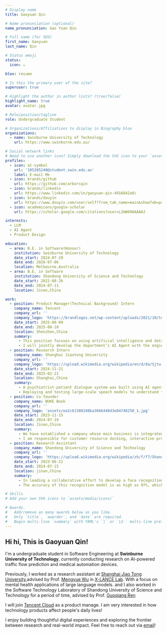 ```yaml
---
# Display name
title: Gaoyuan Qin

# Name pronunciation (optional)
name_pronunciation: Gao Yuan Qin

# Full name (for SEO)
first_name: Gaoyuan
last_name: Qin

# Status emoji
status:
  icon: ☕️

blox: resume

# Is this the primary user of the site?
superuser: true

# Highlight the author in author lists? (true/false)
highlight_name: true
avatar: avatar.jpg

# Role/position/tagline
role: Undergraduate Student

# Organizations/Affiliations to display in Biography blox
organizations:
  - name: Swinburne University of Technology
    url: https://www.swinburne.edu.au/

# Social network links
# Need to use another icon? Simply download the SVG icon to your `assets/media/icons/` folder.
profiles:
  - icon: at-symbol
    url: '105205240@student.swin.edu.au'
    label: E-mail Me
  - icon: brands/github
    url: https://github.com/arborsqin
  - icon: brands/linkedin
    url: https://www.linkedin.com/in/gaoyuan-qin-4916842a0/
  - icon: brands/douyin
    url: https://www.douyin.com/user/self?from_tab_name=main&showTab=post
  - icon: academicons/google-scholar
    url: https://scholar.google.com/citations?user=LZmW89AAAAAJ

interests:
  - LLM
  - AI Agent
  - Product Design

education:
  - area: B.E. in Software(Honour)
    institution: Swinburne University of Technology
    date_start: 2024-07-29
    date_end: 2026-07-06
    location: Melbourne,Australia
  - area: B.E. in Software
    institution: Shandong University of Science and Technology
    date_start: 2022-08-26
    date_end: 2024-07-11
    location: Jinan,China

work:
  - position: Product Manager(Technical Background) Intern
    company_name: Tencent
    company_url: ''
    company_logo: 'https://brandlogos.net/wp-content/uploads/2021/10/tencent-logo-symbol-vector-300x300.png'
    date_start: 2025-06-09
    date_end: 2025-08-10
    location: Shenzhen,China
    summary:
      - This position focuses on using artificial intelligence and data analysis to improve system architecture and operational efficiency.
      - I will jointly develop the department’s AI Agent with the engineering team and optimizing the operations of cloud products through cross‑functional collaboration.
  - position: Research Intern
    company_name: Shanghai Jiaotong University
    company_url: ''
    company_logo: 'https://upload.wikimedia.org/wikipedia/en/d/da/Sjtu-logo-standard-red.png'
    date_start: 2024-11-21
    date_end: 2025-02-21
    location: Shanghai,China
    summary:
      - A psychiatrist‑patient dialogue system was built using AI agent technology, successfully applying the large model to the diagnosis of mental illness.
      - Deploying and testing large‑scale speech models to understand their potential in providing empathetic and accurate emotional support.
  - position: Co-founder
    company_name: BUKE Book
    company_url: ''
    company_logo: 'assets/ea2c61380108ba3666448d3e04748250_1.jpg'
    date_start: 2023-11-15
    date_end: 2024-07-19
    location: Jinan,China
    summary:
      - We have established a company whose main business is integrated marketing and communication platform construction to help Startups achieve new business growth.
      - I am responsible for customer resource docking, interactive process optimization and other tasks. Through these experiences, I have served more than 10 companies so far.
  - position: Research Assistant
    company_name: Shandong University of Science and Technology
    company_url: ''
    company_logo: 'https://upload.wikimedia.org/wikipedia/zh/f/f7/Shandong_University_of_Science_and_Technology_logo.png?20170310193244'
    date_start: 2023-06-21
    date_end: 2024-07-15
    location: jinan,China
    summary:
      - In leading a collaborative effort to develop a face recognition model enhanced by brain wave data, I spearheaded the research and ideation phase, trained the models, and programmed the core components.
      - The accuracy of this recognition model is as high as 97%, which has significant advantages over other recognition methods.

# Skills
# Add your own SVG icons to `assets/media/icons/`

# Awards.
#   Add/remove as many awards below as you like.
#   Only `title`, `awarder`, and `date` are required.
#   Begin multi-line `summary` with YAML's `|` or `|2-` multi-line prefix and indent 2 spaces below.
---
```


## Hi hi,  This is Gaoyuan Qin!

I'm a undergraduate student in Software Engineering at **Swinburne University of Technology**, currently conducting research on AI-powered traffic flow prediction and medical automation devices.  

Previously, I worked as a research assistant at [Shanghai Jiao Tong University](https://www.sjtu.edu.cn/),advised by Prof. [Mengyue Wu](https://myw19.github.io/) in [X-LANCE Lab](https://x-lance.sjtu.edu.cn/). With a focus on mental health applications of large language models.  and I also worked in the Software Technology Laboratory of Shandong University of Science and Technology for a period of time, advised by Prof. [Guoqiang Ren](https://jnxq.sdust.edu.cn/info/1251/21325.htm)

I will join [Tencent Cloud](https://cloud.tencent.com/) as a product manage.  I am very interested in how technology products affect people's daily lives!

I enjoy building thoughtful digital experiences and exploring the frontier between research and real-world impact. Feel free to reach out via [email](mailto:105205240@student.swin.edu.au)!

